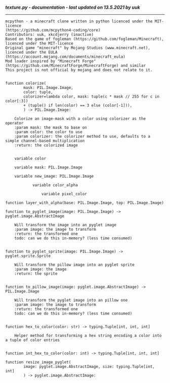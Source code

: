 ***texture.py - documentation - last updated on 13.5.2021 by uuk***
___

    mcpython - a minecraft clone written in python licenced under the MIT-licence 
    (https://github.com/mcpython4-coding/core)
    Contributors: uuk, xkcdjerry (inactive)
    Based on the game of fogleman (https://github.com/fogleman/Minecraft), licenced under the MIT-licence
    Original game "minecraft" by Mojang Studios (www.minecraft.net), licenced under the EULA
    (https://account.mojang.com/documents/minecraft_eula)
    Mod loader inspired by "Minecraft Forge" (https://github.com/MinecraftForge/MinecraftForge) and similar
    This project is not official by mojang and does not relate to it.


    function colorize(
            mask: PIL.Image.Image,
            color: tuple,
            colorizer=lambda color, mask: tuple(c * mask // 255 for c in color[:3])
            + (tuple() if len(color) == 3 else (color[-1])),
            ) -> PIL.Image.Image:
        
        Colorize an image-mask with a color using colorizer as the operator
        :param mask: the mask to base on
        :param color: the color to use
        :param colorizer: the colorizer method to use, defaults to a simple channel-based multiplication
        :return: the colorized image


        variable color

        variable mask: PIL.Image.Image

        variable new_image: PIL.Image.Image

                variable color_alpha

                    variable pixel_color

    function layer_with_alpha(base: PIL.Image.Image, top: PIL.Image.Image)

    function to_pyglet_image(image: PIL.Image.Image) -> pyglet.image.AbstractImage
        
        Will transform the image into an pyglet image
        :param image: the image to transform
        :return: the transformed one
        todo: can we do this in-memory? (less time consumed)


    function to_pyglet_sprite(image: PIL.Image.Image) -> pyglet.sprite.Sprite
        
        Will transform the pillow image into an pyglet sprite
        :param image: the image
        :return: the sprite


    function to_pillow_image(image: pyglet.image.AbstractImage) -> PIL.Image.Image
        
        Will transform the pyglet image into an pillow one
        :param image: the image to transform
        :return: the transformed one
        todo: can we do this in-memory? (less time consumed)


    function hex_to_color(color: str) -> typing.Tuple[int, int, int]
        
        Helper method for transforming a hex string encoding a color into a tuple of color entries


    function int_hex_to_color(color: int) -> typing.Tuple[int, int, int]

    function resize_image_pyglet(
            image: pyglet.image.AbstractImage, size: typing.Tuple[int, int]
            ) -> pyglet.image.AbstractImage: